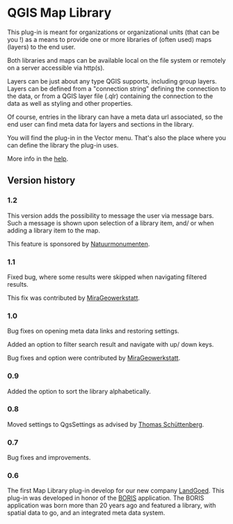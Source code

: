 # QGIS Map Library #

This plug-in is meant for organizations or organizational units (that can be you !) as a means to provide one or more libraries of (often used) maps (layers) to the end user.

Both libraries and maps can be available local on the file system or remotely on a server accessible via http(s).

Layers can be just about any type QGIS supports, including group layers. Layers can be defined from a "connection string" defining the connection to the data, or from a QGIS layer file (.qlr) containing the connection to the data as well as styling and other properties.

Of course, entries in the library can have a meta data url associated, so the end user can find meta data for layers and sections in the library.

You will find the plug-in in the Vector menu. That's also the place where you can define the library the plug-in uses.

More info in the [help](https://marcoduiker.github.io/QGIS_Map_library/help/build/html/index.html). 

## Version history

###  1.2

This version adds the possibility to message the user via message bars. Such a message is shown upon selection of a library item, and/ or when adding a library item to the map.

This feature is sponsored by [Natuurmonumenten](https://www.natuurmonumenten.nl/).

### 1.1

Fixed bug, where some results were skipped when navigating filtered results.

This fix was contributed by [MiraGeowerkstatt](https://github.com/MiraGeowerkstatt).

### 1.0

Bug fixes on opening meta data links and restoring settings.

Added an option to filter search result and navigate with up/ down keys. 

Bug fixes and option were contributed by [MiraGeowerkstatt](https://github.com/MiraGeowerkstatt).

### 0.9

Added the option to sort the library alphabetically.

### 0.8

Moved settings to QgsSettings as advised by [Thomas Schüttenberg](https://github.com/tschuettenberg).

### 0.7

Bug fixes and improvements.

### 0.6

The first Map Library plug-in develop for our new company [LandGoed](https://landgoed.it). This plug-in was developed in honor of the [BORIS](https://edepot.wur.nl/109167) application. The BORIS application was born more than 20 years ago and featured a library, with spatial data to go, and an integrated meta data system. 


